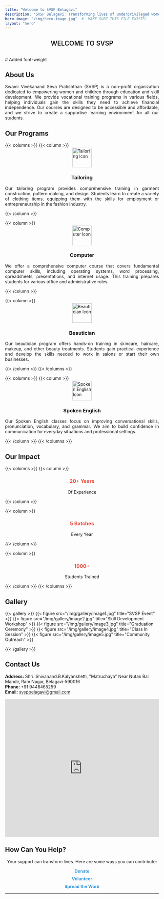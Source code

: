 ```yaml
---
title: "Welcome to SVSP Belagavi"
description: "SVSP Belagavi: Transforming lives of underprivileged women and children through education and skill development."
hero.image: "/img/hero-image.jpg"  #  MAKE SURE THIS FILE EXISTS!
layout: "hero"
---
```


<h2 style="text-align: center; margin-bottom: 2rem; font-weight: 600;">WELCOME TO SVSP</h2>  # Added font-weight

<!-- About Us Section -->

## About Us

<p style="text-align: justify;">Swami Vivekanand Seva Pratishthan (SVSP) is a non-profit organization dedicated to empowering women and children through education and skill development. We provide vocational training programs in various fields, helping individuals gain the skills they need to achieve financial independence. Our courses are designed to be accessible and affordable, and we strive to create a supportive learning environment for all our students.</p>

<!-- Key Areas/Programs Section -->

## Our Programs

{{< columns >}}
  {{< column >}}
  <img src="/img/icons/tailoring.png" alt="Tailoring Icon" style="width: 64px; height: 64px; margin-bottom: 1rem; display: block; margin-left: auto; margin-right: auto;">  <!-- Centered Icon -->
  <h3 style="text-align: center;">Tailoring</h3>  <!-- Centered Title -->
  <p style="text-align: justify;">Our tailoring program provides comprehensive training in garment construction, pattern making, and design. Students learn to create a variety of clothing items, equipping them with the skills for employment or entrepreneurship in the fashion industry.</p>
  {{< /column >}}

  {{< column >}}
  <img src="/img/icons/computer.png" alt="Computer Icon" style="width: 64px; height: 64px; margin-bottom: 1rem; display: block; margin-left: auto; margin-right: auto;"> <!-- Centered Icon -->
  <h3 style="text-align: center;">Computer</h3>  <!-- Centered Title -->
  <p style="text-align: justify;">We offer a comprehensive computer course that covers fundamental computer skills, including operating systems, word processing, spreadsheets, presentations, and internet usage. This training prepares students for various office and administrative roles.</p>
  {{< /column >}}

  {{< column >}}
  <img src="/img/icons/beautician.png" alt="Beautician Icon" style="width: 64px; height: 64px; margin-bottom: 1rem; display: block; margin-left: auto; margin-right: auto;"> <!-- Centered Icon -->
  <h3 style="text-align: center;">Beautician</h3>  <!-- Centered Title -->
  <p style="text-align: justify;">Our beautician program offers hands-on training in skincare, haircare, makeup, and other beauty treatments. Students gain practical experience and develop the skills needed to work in salons or start their own businesses.</p>
  {{< /column >}}
{{< /columns >}}

{{< columns >}}
  {{< column >}}
    <img src="/img/icons/spoken-english.png" alt="Spoken English Icon" style="width: 64px; height: 64px; margin-bottom: 1rem;  display: block; margin-left: auto; margin-right: auto;">
    <h3 style="text-align: center;">Spoken English</h3>
    <p style="text-align: justify;">Our Spoken English classes focus on improving conversational skills, pronunciation, vocabulary, and grammar.  We aim to build confidence in communication for everyday situations and professional settings.</p>
  {{< /column >}}
{{< /columns >}}

<!-- Statistics Section -->

## Our Impact

{{< columns >}}
  {{< column >}}
  <h3 style="color: #e74c3c; text-align: center;">20+ Years</h3>  <!-- Added color and centering -->
  <p style="text-align: center;">Of Experience</p>
  {{< /column >}}

  {{< column >}}
  <h3 style="color: #e74c3c; text-align: center;">5 Batches</h3>  <!-- Added color and centering -->
  <p style="text-align: center;">Every Year</p>
  {{< /column >}}

  {{< column >}}
  <h3 style="color: #e74c3c; text-align: center;">1000+</h3>  <!-- Added color and centering -->
  <p style="text-align: center;">Students Trained</p>
  {{< /column >}}
{{< /columns >}}

<!-- Gallery Section -->

## Gallery

{{< gallery >}}
  {{< figure src="/img/gallery/image1.jpg" title="SVSP Event" >}}
  {{< figure src="/img/gallery/image2.jpg" title="Skill Development Workshop" >}}
  {{< figure src="/img/gallery/image3.jpg" title="Graduation Ceremony" >}}
  {{< figure src="/img/gallery/image4.jpg" title="Class In Session" >}}
  {{< figure src="/img/gallery/image5.jpg" title="Community Outreach" >}}
  <!-- Add more images as needed.  Make sure these images exist! -->
{{< /gallery >}}

<!-- Contact Us Section -->

## Contact Us

<p>
    <strong>Address:</strong> Shri. Shivanand.B.Kalyanshetti, "Matruchaya" Near Nutan Bal Mandir, Ram Nagar, Belagavi-590016<br>
    <strong>Phone:</strong> +91 9448465259<br>
    <strong>Email:</strong> <a href="mailto:svspbelagavi@gmail.com">svspbelagavi@gmail.com</a>
</p>

<iframe src="https://www.google.com/maps/embed?pb=!1m18!1m12!1m3!1d4129.127379577741!2d74.52442577295585!3d15.849987622158675!2m3!1f0!2f0!3f0!3m2!1i1024!2i768!4f13.1!3m3!1m2!1s0x3bbf669f797c1545%3A0x8f59b465b97f655c!2sShivanand%20Kalyanshetti!5e0!3m2!1sen!2sin!4v1703828296442!5m2!1sen!2sin" width="100%" height="450" style="border:0;" allowfullscreen="" loading="lazy" referrerpolicy="no-referrer-when-downgrade"></iframe>

<!-- How Can You Help? Section -->

## How Can You Help?

<p style="text-align: center;">Your support can transform lives. Here are some ways you can contribute:</p>  <!-- Centered Text -->
<ul style="list-style-type: none; padding: 0; text-align: center;"> <!-- Removed Bullets and Centered -->
    <li style="margin-bottom: 0.5rem;"><a href="/donate" style="color: #3498db; text-decoration: none; font-weight: bold;">Donate</a></li>  <!-- Styled Links -->
    <li style="margin-bottom: 0.5rem;"><a href="/volunteer" style="color: #3498db; text-decoration: none; font-weight: bold;">Volunteer</a></li>
    <li><a href="#" style="color: #3498db; text-decoration: none; font-weight: bold;">Spread the Word</a></li>
</ul>

---